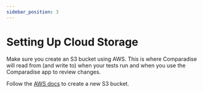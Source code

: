```yaml
---
sidebar_position: 3
---
```


# Setting Up Cloud Storage

Make sure you create an S3 bucket using AWS. This is where Comparadise will read from (and write to) when your tests run
and when you use the Comparadise app to review changes.

Follow the [AWS docs](https://docs.aws.amazon.com/AmazonS3/latest/userguide/creating-bucket.html) to create a new S3 bucket.
